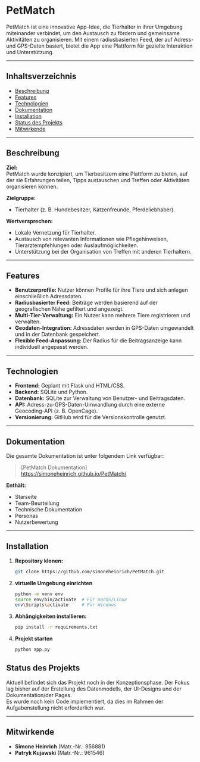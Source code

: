 # **PetMatch**

PetMatch ist eine innovative App-Idee, die Tierhalter in ihrer Umgebung miteinander verbindet, um den Austausch zu fördern und gemeinsame Aktivitäten zu organisieren. Mit einem radiusbasierten Feed, der auf Adress- und GPS-Daten basiert, bietet die App eine Plattform für gezielte Interaktion und Unterstützung.

---

## **Inhaltsverzeichnis**
- [Beschreibung](#beschreibung)
- [Features](#features)
- [Technologien](#technologien)
- [Dokumentation](#dokumentation)
- [Installation](#installation)
- [Status des Projekts](#status-des-projekts)
- [Mitwirkende](#mitwirkende)

---

## **Beschreibung**
**Ziel:**  
PetMatch wurde konzipiert, um Tierbesitzern eine Plattform zu bieten, auf der sie Erfahrungen teilen, Tipps austauschen und Treffen oder Aktivitäten organisieren können.

**Zielgruppe:**  
- Tierhalter (z. B. Hundebesitzer, Katzenfreunde, Pferdeliebhaber).  

**Wertversprechen:**  
- Lokale Vernetzung für Tierhalter.  
- Austausch von relevanten Informationen wie Pflegehinweisen, Tierarztempfehlungen oder Auslaufmöglichkeiten.  
- Unterstützung bei der Organisation von Treffen mit anderen Tierhaltern.

---

## **Features**
- **Benutzerprofile:** Nutzer können Profile für ihre Tiere und sich anlegen einschließlich Adressdaten.  
- **Radiusbasierter Feed:** Beiträge werden basierend auf der geografischen Nähe gefiltert und angezeigt.  
- **Multi-Tier-Verwaltung:** Ein Nutzer kann mehrere Tiere registrieren und verwalten.  
- **Geodaten-Integration:** Adressdaten werden in GPS-Daten umgewandelt und in der Datenbank gespeichert.  
- **Flexible Feed-Anpassung:** Der Radius für die Beitragsanzeige kann individuell angepasst werden.  

---

## **Technologien**
- **Frontend:** Geplant mit Flask und HTML/CSS.  
- **Backend:** SQLite und Python.  
- **Datenbank:** SQLite zur Verwaltung von Benutzer- und Beitragsdaten.  
- **API:** Adress-zu-GPS-Daten-Umwandlung durch eine externe Geocoding-API (z. B. OpenCage).  
- **Versionierung:** GitHub wird für die Versionskontrolle genutzt.  

---

## **Dokumentation**
Die gesamte Dokumentation ist unter folgendem Link verfügbar:  
> [PetMatch Dokumentation] https://simoneheinrich.github.io/PetMatch/

**Enthält:**  
- Starseite
- Team-Beurteilung
- Technische Dokumentation  
- Personas
- Nutzerbewertung 

---

## **Installation**
1. **Repository klonen:**  
   ```bash
   git clone https://github.com/simoneheinrich/PetMatch.git

2. **virtuelle Umgebung einrichten**
     ```bash
    python -m venv env
    source env/bin/activate  # Für macOS/Linux
    env\Scripts\activate     # Für Windows

3. **Abhängigkeiten installieren:**
     ```bash
    pip install -r requirements.txt
4. **Projekt starten**
     ```bash
    python app.py


## **Status des Projekts**
Aktuell befindet sich das Projekt noch in der Konzeptionsphase. Der Fokus lag bisher auf der Erstellung des Datenmodells, der UI-Designs und der Dokumentation/der Pages.  
Es wurde noch kein Code implementiert, da dies im Rahmen der Aufgabenstellung nicht erforderlich war.

---

## **Mitwirkende**
- **Simone Heinrich** (Matr.-Nr.: 956881)  
- **Patryk Kujawski** (Matr.-Nr.: 961546)

